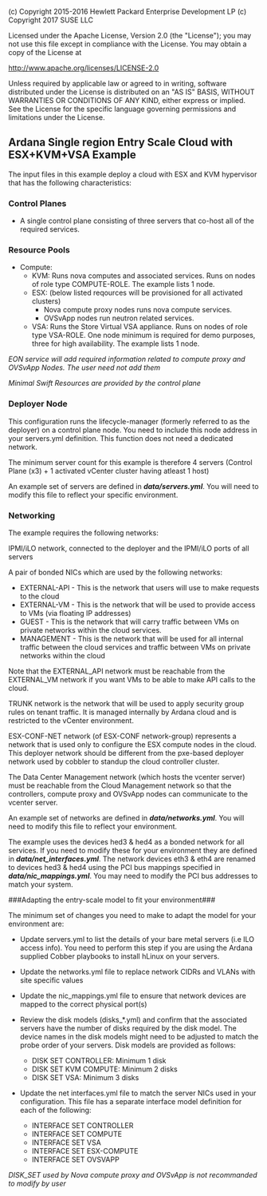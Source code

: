 
(c) Copyright 2015-2016 Hewlett Packard Enterprise Development LP
(c) Copyright 2017 SUSE LLC

Licensed under the Apache License, Version 2.0 (the "License"); you may
not use this file except in compliance with the License. You may obtain
a copy of the License at

http://www.apache.org/licenses/LICENSE-2.0

Unless required by applicable law or agreed to in writing, software
distributed under the License is distributed on an "AS IS" BASIS, WITHOUT
WARRANTIES OR CONDITIONS OF ANY KIND, either express or implied. See the
License for the specific language governing permissions and limitations
under the License.


## Ardana Single region Entry Scale Cloud with ESX+KVM+VSA Example ##

The input files in this example deploy a cloud with ESX and KVM hypervisor that has the following characteristics:


### Control Planes ###

- A single control plane consisting of three servers that co-host all of the required services.

### Resource Pools ###
- Compute:
    - KVM: Runs nova computes and associated services. Runs on nodes of role type COMPUTE-ROLE. The example lists 1 node.
    - ESX: (below listed reqources will be provisioned for all activated clusters)
        - Nova compute proxy nodes runs nova compute services.
        - OVSvApp nodes run neutron related services.
    - VSA: Runs the Store Virtual VSA appliance. Runs on nodes of role type VSA-ROLE. One node minimum is required for demo purposes,
    three for high availability. The example lists 1 node.

*EON service will add required information related to compute proxy and OVSvApp Nodes. The user need not add them*

*Minimal Swift Resources are provided by the control plane*

### Deployer Node ###

This configuration runs the lifecycle-manager (formerly referred to as the deployer) on a control plane node.
You need to include this node address in your servers.yml definition. This function does not need a dedicated network.

The minimum server count for this example is therefore 4 servers (Control Plane (x3) + 1 activated vCenter cluster having atleast 1 host)

An example set of servers are defined in ***data/servers.yml***.   You will need to modify this file to reflect your specific environment.


### Networking ###

The example requires the following networks:

IPMI/iLO network, connected to the deployer and the IPMI/iLO ports of all servers

A pair of bonded NICs which are used by the following networks:

- EXTERNAL-API - This is the network that users will use to make requests to the cloud
- EXTERNAL-VM - This is the network that will be used to provide access to VMs (via floating IP addresses)
- GUEST - This is the network that will carry traffic between VMs on  private networks within the cloud services.
- MANAGEMENT - This is the network that will be used for all internal traffic between the cloud services and traffic between VMs on private networks within the cloud

Note that the EXTERNAL_API network must be reachable from the EXTERNAL_VM network if you want VMs to be able to make API calls to the cloud.

TRUNK network is the network that will be used to apply security group rules on tenant traffic. It is managed internally by Ardana cloud and
is restricted to the vCenter environment.

ESX-CONF-NET network (of ESX-CONF network-group) represents a network that is used only to configure the ESX compute nodes in the cloud.  This deployer network should be different from the pxe-based deployer network used by cobbler to standup the cloud controller cluster.

The Data Center Management network (which hosts the vcenter server) must be reachable from the Cloud Management network so that the controllers,
compute proxy and OVSvApp nodes can communicate to the vcenter server.

An example set of networks are defined in ***data/networks.yml***.    You will need to modify this file to reflect your environment.

The example uses the devices hed3 & hed4 as a bonded network for all services.  If you need to modify these for your environment they
are defined in ***data/net_interfaces.yml***.    The network devices eth3 & eth4 are renamed to devices hed3 & hed4 using the PCI bus mappings
specified in  ***data/nic_mappings.yml***.    You may need to modify the PCI bus addresses to match your system.

###Adapting the entry-scale model to fit your environment###

The minimum set of changes you need to make to adapt the model for your environment are:

- Update servers.yml to list the details of your bare metal servers (i.e ILO access info). You need to perform this step if you are using
 the Ardana supplied Cobber playbooks to install hLinux on your servers.

- Update the networks.yml file to replace network CIDRs and VLANs with site specific values

- Update the nic_mappings.yml file to ensure that network devices are mapped to the correct physical port(s)

- Review the disk models (disks_*.yml) and confirm that the associated servers have the number of disks required by the disk model.
  The device names in the disk models might need to be adjusted to match the probe order of your servers.
Disk models are provided as follows:
    - DISK SET CONTROLLER: Minimum 1 disk
    - DISK SET KVM COMPUTE: Minimum 2 disks
    - DISK SET VSA: Minimum 3 disks

- Update the net interfaces.yml file to match the server NICs used in your configuration. This file has a separate interface model
  definition for each of the following:
    - INTERFACE SET CONTROLLER
    - INTERFACE SET COMPUTE
    - INTERFACE SET VSA
    - INTERFACE SET ESX-COMPUTE
    - INTERFACE SET OVSVAPP

*DISK_SET used by Nova compute proxy and OVSvApp is not recommanded to modify by user*
